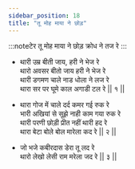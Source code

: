 ```yaml
---
sidebar_position: 18
title: "तू मोह माया ने छोड़"
---
```


:::noteटेर
तू मोह माया ने छोड़ क्रोध ने तज रे
:::

- थारी उम्र बीती जाय, हरी ने भेज रे <br/>
  थारो अवसर बीतो जाय हरी ने भेज रे <br/>
  थारी डगमण चाले नाड धोला ने लज रे <br/>
  थारा सर पर घूमे काल अगाडी टल रे || १ ||

- थारा गोज में चाले दर्द कमर गई रुक रे <br/>
  भारी अखियां से सूझे नाही काम गया रुक रे <br/>
  थारी परणी छोड़ी प्रीत नहीं थारी हद रे <br/>
  थारा बेटा बोले बोल मारेला कद रे || २ ||

- जो भजे कबीरदास डेरा तू लद रे <br/>
  थारो लेखो लेसी राम मरेला जद रे || ३ ||
